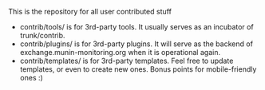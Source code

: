 This is the repository for all user contributed stuff

* contrib/tools/ is for 3rd-party tools. It usually serves as an incubator of trunk/contrib.
* contrib/plugins/ is for 3rd-party plugins. It will serve as the backend of exchange.munin-monitoring.org when it is operational again.
* contrib/templates/ is for 3rd-party templates. Feel free to update templates, or even to create new ones. Bonus points for mobile-friendly ones :)
